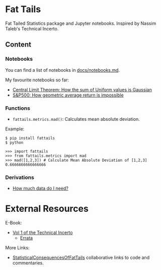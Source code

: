 # Fat Tails
Fat Tailed Statistics package and Jupyter notebooks. Inspired by Nassim Taleb's Technical Incerto.

## Content

### Notebooks
You can find a list of notebooks in [docs/notebooks.md](./docs/notebooks.md).

My favourite notebooks so far:
* [Central Limit Theorem: How the sum of Uniform values is Gaussian](./notebooks/NB-22%20-%20Visual%20Central%20Limit%20Theorem.ipynb)
* [S&P500: How geometric average return is impossible](./notebooks/Notebook-11%20-%20Ergodicity%20and%20S%26P500.ipynb)

### Functions
* `fattails.metrics.mad()`: Calculates mean absolute deviation.

Example:
```
$ pip install fattails
$ python

>>> import fattails
>>> from fattails.metrics import mad
>>> mad([1,2,3]) # Calculate Mean Absolute Deviation of [1,2,3]
0.6666666666666666
```

### Derivations
* [How much data do I need?](/docs/Notes-02%20-%20Derivation%20-%20How%20much%20data%20do%20I%20need.pdf)

# External Resources
E-Book:
* [Vol 1 of the Technical Incerto](https://researchers.one/articles/20.01.00018)
    * [Errata](https://www.fooledbyrandomness.com/Errata2020FirstEdition.pdf)

More Links:
* [StatisticalConsequencesOfFatTails](https://github.com/MarcosCarreira/StatisticalConsequencesOfFatTails) collaborative links to code and commentaries.
